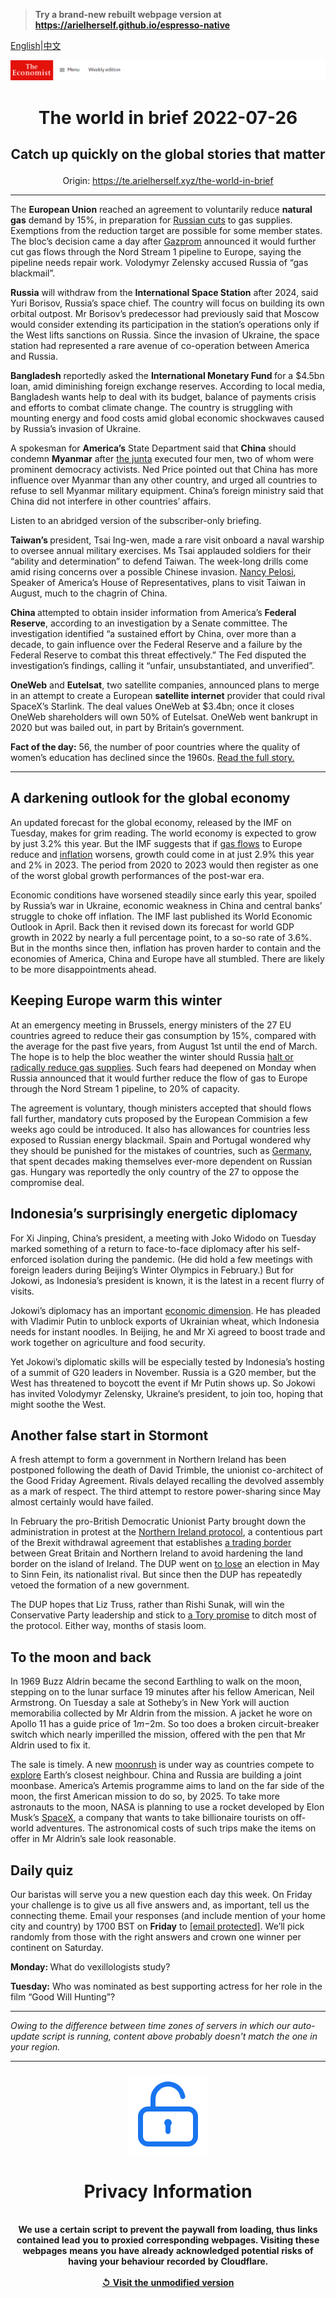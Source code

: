 > **Try a brand-new rebuilt webpage version at https://arielherself.github.io/espresso-native**

[English](https://github.com/arielherself/espresso/blob/main/README.md)|[中文](https://github-com.translate.goog/arielherself/espresso/blob/main/README.md?_x_tr_sl=en&_x_tr_tl=zh-CN&_x_tr_hl=zh-CN&_x_tr_pto=wapp)



![The Economist](menubar.png)

# <p align="center">The world in brief 2022-07-26</p>

## <p align="center">Catch up quickly on the global stories that matter</p>

<p align="center">Origin: <a href="https://te.arielherself.xyz/the-world-in-brief">https://te.arielherself.xyz/the-world-in-brief</a><hr>

The <strong>European Union</strong> reached an agreement to voluntarily reduce <strong>natural gas</strong> demand by 15%, in preparation for [Russian cuts](https://te.arielherself.xyz/europe/2022/07/11/europe-is-preparing-for-russian-gas-to-be-cut-off-this-winter) to gas supplies. Exemptions from the reduction target are possible for some member states. The bloc’s decision came a day after [Gazprom](https://te.arielherself.xyz/business/how-gazprom-helps-the-kremlin-put-the-squeeze-on-europe/21807841) announced it would further cut gas flows through the Nord Stream 1 pipeline to Europe, saying the pipeline needs repair work. Volodymyr Zelensky accused Russia of “gas blackmail”.

<strong>Russia</strong> will withdraw from the <strong>International Space Station</strong> after 2024, said Yuri Borisov, Russia’s space chief. The country will focus on building its own orbital outpost. Mr Borisov’s predecessor had previously said that Moscow would consider extending its participation in the station’s operations only if the West lifts sanctions on Russia. Since the invasion of Ukraine, the space station had represented a rare avenue of co-operation between America and Russia.

<strong>Bangladesh</strong> reportedly asked the <strong>International Monetary Fund </strong>for a $4.5bn loan, amid diminishing foreign exchange reserves. According to local media, Bangladesh wants help to deal with its budget, balance of payments crisis and efforts to combat climate change. The country is struggling with mounting energy and food costs amid global economic shockwaves caused by Russia’s invasion of Ukraine.

A spokesman for <strong>America’s</strong> State Department said that <strong>China</strong> should condemn <strong>Myanmar</strong> after [the junta](https://te.arielherself.xyz/economist-reads/2022/06/23/the-seven-books-to-read-about-myanmar) executed four men, two of whom were prominent democracy activists. Ned Price pointed out that China has more influence over Myanmar than any other country, and urged all countries to refuse to sell Myanmar military equipment. China’s foreign ministry said that China did not interfere in other countries’ affairs. 

Listen to an abridged version of the subscriber-only briefing.

<strong>Taiwan’s </strong>president, Tsai Ing-wen, made a rare visit onboard a naval warship to oversee annual military exercises. Ms Tsai applauded soldiers for their “ability and determination” to defend Taiwan. The week-long drills come amid rising concerns over a possible Chinese invasion. [Nancy Pelosi](https://te.arielherself.xyz/china/2022/07/21/talk-of-nancy-pelosi-visiting-taiwan-angers-china), Speaker of America’s House of Representatives, plans to visit Taiwan in August, much to the chagrin of China.

<strong>China </strong>attempted to obtain insider information from America’s <strong>Federal Reserve</strong>, according to an investigation by a Senate committee. The investigation identified “a sustained effort by China, over more than a decade, to gain influence over the Federal Reserve and a failure by the Federal Reserve to combat this threat effectively.” The Fed disputed the investigation’s findings, calling it “unfair, unsubstantiated, and unverified”.

<strong>OneWeb</strong> and <strong>Eutelsat</strong>, two satellite companies, announced plans to merge in an attempt to create a European <strong>satellite internet</strong> provider that could rival SpaceX’s Starlink. The deal values OneWeb at $3.4bn; once it closes OneWeb shareholders will own 50% of Eutelsat. OneWeb went bankrupt in 2020 but was bailed out, in part by Britain’s government.

<strong>Fact of the day:</strong> 56, the number of poor countries where the quality of women’s education has declined since the 1960s. [Read the full story.](https://te.arielherself.xyz/graphic-detail/2022/07/25/schools-in-poor-countries-are-failing-women)

----------

## A darkening outlook for the global economy

An updated forecast for the global economy, released by the IMF on Tuesday, makes for grim reading. The world economy is expected to grow by just 3.2% this year. But the IMF suggests that if [gas flows](https://te.arielherself.xyz/europe/2022/07/11/europe-is-preparing-for-russian-gas-to-be-cut-off-this-winter) to Europe reduce and [inflation](https://te.arielherself.xyz/finance-and-economics/2022/06/26/why-inflation-looks-likely-to-stay-above-the-pre-pandemic-norm) worsens, growth could come in at just 2.9% this year and 2% in 2023. The period from 2020 to 2023 would then register as one of the worst global growth performances of the post-war era.

Economic conditions have worsened steadily since early this year, spoiled by Russia’s war in Ukraine, economic weakness in China and central banks’ struggle to choke off inflation. The IMF last published its World Economic Outlook in April. Back then it revised down its forecast for world GDP growth in 2022 by nearly a full percentage point, to a so-so rate of 3.6%. But in the months since then, inflation has proven harder to contain and the economies of America, China and Europe have all stumbled. There are likely to be more disappointments ahead.

## Keeping Europe warm this winter

At an emergency meeting in Brussels, energy ministers of the 27 EU countries agreed to reduce their gas consumption by 15%, compared with the average for the past five years, from August 1st until the end of March. The hope is to help the bloc weather the winter should Russia [halt or radically reduce gas supplies](https://te.arielherself.xyz/europe/2022/07/11/europe-is-preparing-for-russian-gas-to-be-cut-off-this-winter). Such fears had deepened on Monday when Russia announced that it would further reduce the flow of gas to Europe through the Nord Stream 1 pipeline, to 20% of capacity.

The agreement is voluntary, though ministers accepted that should flows fall further, mandatory cuts proposed by the European Commision a few weeks ago could be introduced. It also has allowances for countries less exposed to Russian energy blackmail. Spain and Portugal wondered why they should be punished for the mistakes of countries, such as [Germany](https://te.arielherself.xyz/business/2022/07/14/can-deutschland-ag-cope-with-the-russian-gas-shock), that spent decades making themselves ever-more dependent on Russian gas. Hungary was reportedly the only country of the 27 to oppose the compromise deal.

## Indonesia’s surprisingly energetic diplomacy

For Xi Jinping, China’s president, a meeting with Joko Widodo on Tuesday marked something of a return to face-to-face diplomacy after his self-enforced isolation during the pandemic. (He did hold a few meetings with foreign leaders during Beijing’s Winter Olympics in February.) But for Jokowi, as Indonesia’s president is known, it is the latest in a recent flurry of visits.

Jokowi’s diplomacy has an important [economic dimension](https://te.arielherself.xyz/asia/2022/07/21/why-indonesia-punches-below-its-weight-in-global-affairs). He has pleaded with Vladimir Putin to unblock exports of Ukrainian wheat, which Indonesia needs for instant noodles. In Beijing, he and Mr Xi agreed to boost trade and work together on agriculture and food security.

Yet Jokowi’s diplomatic skills will be especially tested by Indonesia’s hosting of a summit of G20 leaders in November. Russia is a G20 member, but the West has threatened to boycott the event if Mr Putin shows up. So Jokowi has invited Volodymyr Zelensky, Ukraine’s president, to join too, hoping that might soothe the West.

## Another false start in Stormont

A fresh attempt to form a government in Northern Ireland has been postponed following the death of David Trimble, the unionist co-architect of the Good Friday Agreement. Rivals delayed recalling the devolved assembly as a mark of respect. The third attempt to restore power-sharing since May almost certainly would have failed.

In February the pro-British Democratic Unionist Party brought down the administration in protest at the [Northern Ireland protocol](https://te.arielherself.xyz/the-economist-explains/2021/03/10/why-is-the-northern-ireland-protocol-so-contentious), a contentious part of the Brexit withdrawal agreement that establishes [a trading border](https://te.arielherself.xyz/britain/2022/06/16/the-northern-ireland-protocol-enrages-some-businesses-pleases-others) between Great Britain and Northern Ireland to avoid hardening the land border on the island of Ireland. The DUP went on [to lose](https://te.arielherself.xyz/britain/sinn-fein-has-become-northern-irelands-biggest-party/21809215) an election in May to Sinn Fein, its nationalist rival. But since then the DUP has repeatedly vetoed the formation of a new government.

The DUP hopes that Liz Truss, rather than Rishi Sunak, will win the Conservative Party leadership and stick to [a Tory promise](https://te.arielherself.xyz/britain/2022/05/18/britain-and-the-eu-head-towards-a-showdown-over-the-northern-ireland-protocol) to ditch most of the protocol. Either way, months of stasis loom.

## To the moon and back

In 1969 Buzz Aldrin became the second Earthling to walk on the moon, stepping on to the lunar surface 19 minutes after his fellow American, Neil Armstrong. On Tuesday a sale at Sotheby’s in New York will auction memorabilia collected by Mr Aldrin from the mission. A jacket he wore on Apollo 11 has a guide price of $1m-$2m. So too does a broken circuit-breaker switch which nearly imperilled the mission, offered with the pen that Mr Aldrin used to fix it.  
  
 The sale is timely. A new [moonrush](https://te.arielherself.xyz/science-and-technology/2022/01/01/in-2022-a-moonrush-will-begin-in-earnest) is under way as countries compete to [explore](https://te.arielherself.xyz/international/2021/07/17/america-china-and-the-race-to-the-moon) Earth’s closest neighbour. China and Russia are building a joint moonbase. America’s Artemis programme aims to land on the far side of the moon, the first American mission to do so, by 2025. To take more astronauts to the moon, NASA is planning to use a rocket developed by Elon Musk’s [SpaceX](https://te.arielherself.xyz/science-and-technology/2022/02/19/spacexs-monstrous-dirt-cheap-starship-may-transform-space-travel), a company that wants to take billionaire tourists on off-world adventures. The astronomical costs of such trips make the items on offer in Mr Aldrin’s sale look reasonable.

## Daily quiz

Our baristas will serve you a new question each day this week. On Friday your challenge is to give us all five answers and, as important, tell us the connecting theme. Email your responses (and include mention of your home city and country) by 1700 BST on <strong>Friday</strong> to [<span class="__cf_email__" data-cfemail="b0e1c5d9caf5c3c0c2d5c3c3dff0d5d3dfdedfddd9c3c49ed3dfdd">[email&#160;protected]</span>](https://mail.google.com/mail/?view=cm&amp;fs=1&amp;tf=1&amp;to=QuizEspresso@te.arielherself.xyz). We’ll pick randomly from those with the right answers and crown one winner per continent on Saturday.

<strong>Monday: </strong>What do vexillologists study?

<strong>Tuesday:</strong> Who was nominated as best supporting actress for her role in the film “Good Will Hunting”?

----------

*Owing to the difference between time zones of servers in which our auto-update script is running, content above probably doesn't match the one in your region.*

|<br><div align="center"><img src="unlock.png" /><h1>Privacy Information</h1></div></br>We use a certain script to prevent the paywall from loading, thus links contained lead you to proxied corresponding webpages. Visiting these webpages means you have already acknowledged potential risks of having your behaviour recorded by Cloudflare.<br><br>[&#x21BA; Visit the unmodified version](README.raw.md)<br><br>|
|-----|
